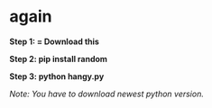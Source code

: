 # again

**Step 1: = Download this** <br>

**Step 2: pip install random** <br>

**Step 3: python hangy.py** <br>

*Note: You have to download newest python version.*
